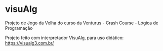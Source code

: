 # visuAlg
Projeto de Jogo da Velha do curso da Venturus - Crash Course - Lógica de Programação

Projeto feito com interpretador VisuAlg, para uso didático:
https://visualg3.com.br/
